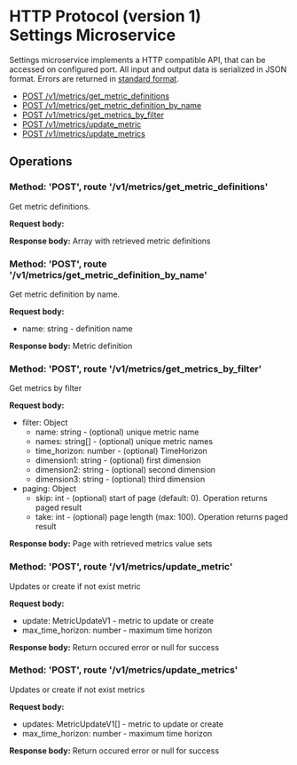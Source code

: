 # HTTP Protocol (version 1) <br/> Settings Microservice

Settings microservice implements a HTTP compatible API, that can be accessed on configured port.
All input and output data is serialized in JSON format. Errors are returned in [standard format]().

* [POST /v1/metrics/get_metric_definitions](#operation1)
* [POST /v1/metrics/get_metric_definition_by_name](#operation2)
* [POST /v1/metrics/get_metrics_by_filter](#operation3)
* [POST /v1/metrics/update_metric](#operation4)
* [POST /v1/metrics/update_metrics](#operation5)

## Operations

### <a name="operation1"></a> Method: 'POST', route '/v1/metrics/get_metric_definitions'

Get metric definitions.

**Request body:** 

**Response body:**
Array with retrieved metric definitions

### <a name="operation2"></a> Method: 'POST', route '/v1/metrics/get_metric_definition_by_name'

Get metric definition by name.

**Request body:** 
- name: string - definition name

**Response body:**
Metric definition

### <a name="operation3"></a> Method: 'POST', route '/v1/metrics/get_metrics_by_filter'

Get metrics by filter

**Request body:**
- filter: Object
  - name: string - (optional) unique metric name
  - names: string[] - (optional) unique metric names
  - time_horizon: number - (optional) TimeHorizon
  - dimension1: string - (optional) first dimension
  - dimension2: string - (optional) second dimension
  - dimension3: string - (optional) third dimension
- paging: Object
  - skip: int - (optional) start of page (default: 0). Operation returns paged result
  - take: int - (optional) page length (max: 100). Operation returns paged result

**Response body:**
Page with retrieved metrics value sets

### <a name="operation4"></a> Method: 'POST', route '/v1/metrics/update_metric'

Updates or create if not exist metric

**Request body:**
- update: MetricUpdateV1 - metric to update or create
- max_time_horizon: number - maximum time horizon

**Response body:**
Return occured error or null for success

### <a name="operation5"></a> Method: 'POST', route '/v1/metrics/update_metrics'

Updates or create if not exist metrics

**Request body:**
- updates: MetricUpdateV1[] - metric to update or create
- max_time_horizon: number - maximum time horizon

**Response body:**
Return occured error or null for success